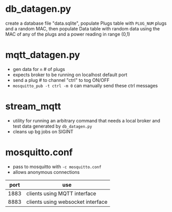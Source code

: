 # db_datagen.py

create a database file "data.sqlite", populate Plugs table with `PLUG_NUM` plugs
and a random MAC, then populate Data table with random data using the MAC of any
of the plugs and a power reading in range (0,1)

# mqtt_datagen.py

- gen data for `n` # of plugs
- expects broker to be running on localhost default port
- send a plug # to channel "ctrl" to tog ON/OFF
- `mosquitto_pub -t ctrl -m 0` can manually send these ctrl messages

# stream_mqtt

- utility for running an arbitrary command that needs a local broker and test
  data generated by `db_datagen.py`
- cleans up bg jobs on SIGINT

# mosquitto.conf

- pass to mosquitto with `-c mosquitto.conf`
- allows anonymous connections

port | use
-----|-----------------------------------
1883 | clients using MQTT interface
8883 | clients using websocket interface
